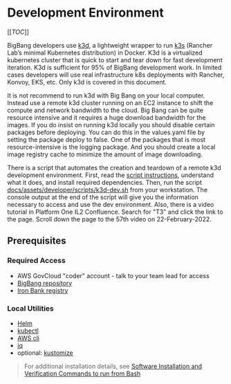 # Development Environment

[[_TOC_]]

BigBang developers use [k3d](https://k3d.io/), a lightweight wrapper to run [k3s](https://github.com/rancher/k3s) (Rancher Lab’s minimal Kubernetes distribution) in Docker. K3d is a virtualized kubernetes cluster that is quick to start and tear down for fast development iteration. K3d is sufficient for 95% of BigBang development work. In limited cases developers will use real infrastructure k8s deployments with Rancher, Konvoy, EKS, etc. Only k3d is covered in this document.

It is not recommend to run k3d with Big Bang on your local computer. Instead use a remote k3d cluster running on an EC2 instance to shift the compute and network bandwidth to the cloud. Big Bang can be quite resource intensive and it requires a huge download bandwidth for the images. If you do insist on running k3d locally you should disable certain packages before deploying. You can do this in the values.yaml file by setting the package deploy to false. One of the packages that is most resource-intensive is the logging package. And you should create a local image registry cache to minimize the amount of image downloading.

There is a script that automates the creation and teardown of a remote k3d development environment. First, read the [script instructions](aws-k3d-script.md), understand what it does, and install required dependencies. Then, run the script [docs/assets/developer/scripts/k3d-dev.sh](../assets/scripts/developer/k3d-dev.sh) from your workstation. The console output at the end of the script will give you the information necessary to access and use the dev environment. Also, there is a video tutorial in Platform One IL2 Confluence. Search for "T3" and click the link to the page. Scroll down the page to the 57th video on 22-February-2022.

## Prerequisites

### Required Access

- AWS GovCloud "coder" account - talk to your team lead for access
- [BigBang repository](https://repo1.dso.mil/platform-one/big-bang/bigbang)
- [Iron Bank registry](https://registry1.dso.mil/)

### Local Utilities

- [Helm](https://helm.sh/docs/intro/install/)
- [kubectl](https://kubernetes.io/docs/tasks/tools/install-kubectl/)
- [AWS cli](https://docs.aws.amazon.com/cli/latest/userguide/getting-started-install.html)
- [jq](https://stedolan.github.io/jq/download/)
- optional: [kustomize](https://kubectl.docs.kubernetes.io/installation/kustomize/)

> For additional installation details, see [Software Installation and Verification Commands to run from Bash](https://repo1.dso.mil/platform-one/onboarding/big-bang/engineering-cohort/-/blob/master/lab_guides/01-Preflight-Access-Checks/A-software-check.md)
